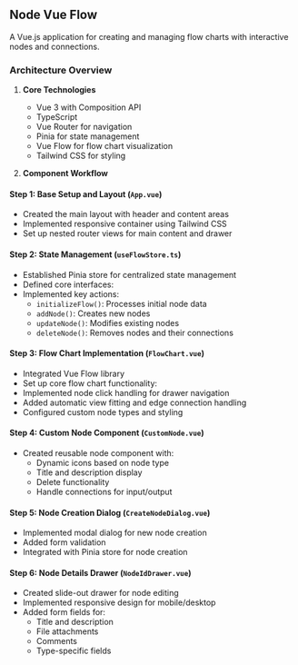 ## Node Vue Flow

A Vue.js application for creating and managing flow charts with interactive nodes and connections.

### Architecture Overview

1. **Core Technologies**

   - Vue 3 with Composition API
   - TypeScript
   - Vue Router for navigation
   - Pinia for state management
   - Vue Flow for flow chart visualization
   - Tailwind CSS for styling

2. **Component Workflow**

#### Step 1: Base Setup and Layout (`App.vue`)

- Created the main layout with header and content areas
- Implemented responsive container using Tailwind CSS
- Set up nested router views for main content and drawer

#### Step 2: State Management (`useFlowStore.ts`)

- Established Pinia store for centralized state management
- Defined core interfaces:
- Implemented key actions:
  - `initializeFlow()`: Processes initial node data
  - `addNode()`: Creates new nodes
  - `updateNode()`: Modifies existing nodes
  - `deleteNode()`: Removes nodes and their connections

#### Step 3: Flow Chart Implementation (`FlowChart.vue`)

- Integrated Vue Flow library
- Set up core flow chart functionality:
- Implemented node click handling for drawer navigation
- Added automatic view fitting and edge connection handling
- Configured custom node types and styling

#### Step 4: Custom Node Component (`CustomNode.vue`)

- Created reusable node component with:
  - Dynamic icons based on node type
  - Title and description display
  - Delete functionality
  - Handle connections for input/output

#### Step 5: Node Creation Dialog (`CreateNodeDialog.vue`)

- Implemented modal dialog for new node creation
- Added form validation
- Integrated with Pinia store for node creation

#### Step 6: Node Details Drawer (`NodeIdDrawer.vue`)

- Created slide-out drawer for node editing
- Implemented responsive design for mobile/desktop
- Added form fields for:
  - Title and description
  - File attachments
  - Comments
  - Type-specific fields
